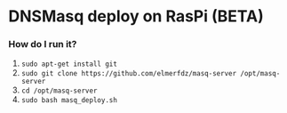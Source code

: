 # DNSMasq deploy on RasPi (BETA)

### How do I run it?
1. `sudo apt-get install git`
2. `sudo git clone https://github.com/elmerfdz/masq-server /opt/masq-server`
3. `cd /opt/masq-server`
4. `sudo bash masq_deploy.sh`

